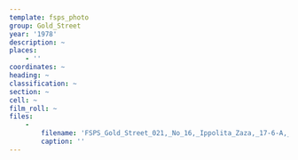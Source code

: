 ```yaml
---
template: fsps_photo
group: Gold_Street
year: '1978'
description: ~
places:
    - ''
coordinates: ~
heading: ~
classification: ~
section: ~
cell: ~
film_roll: ~
files:
    -
        filename: 'FSPS_Gold_Street_021,_No_16,_Ippolita_Zaza,_17-6-A,_1978.png'
        caption: ''
---
```

